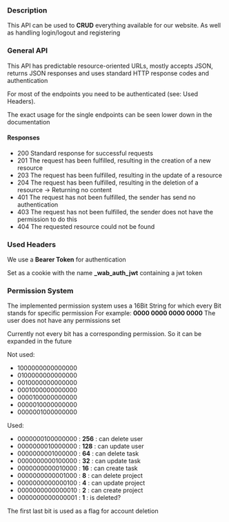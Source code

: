 ### Description

This API can be used to **CRUD** everything available for our website. As well as handling login/logout and registering

### General API

This API has predictable resource-oriented URLs, mostly accepts JSON, returns JSON responses
 and uses standard HTTP response codes and authentication

For most of the endpoints you need to be authenticated (see: Used Headers).

The exact usage for the single endpoints can be seen lower down in the documentation

#### Responses

* 200 Standard response for successful requests
* 201 The request has been fulfilled, resulting in the creation of a new resource
* 203 The request has been fulfilled, resulting in the update of a resource
* 204 The request has been fulfilled, resulting in the deletion of a resource -> Returning no content
* 401 The request has not been fulfilled, the sender has send no authentication
* 403 The request has not been fulfilled, the sender does not have the permission to do this
* 404 The requested resource could not be found

### Used Headers

We use a **Bearer Token** for authentication 

Set as a cookie with the name **_wab_auth_jwt** containing a jwt token

### Permission System

The implemented permission system uses a 16Bit String for which every Bit stands for specific permission
For example: **0000 0000 0000 0000** The user does not have any permissions set

Currently not every bit has a corresponding permission. So it can be expanded in the future

Not used:
* 1000000000000000
* 0100000000000000
* 0010000000000000
* 0001000000000000
* 0000100000000000
* 0000010000000000
* 0000001000000000

Used:
* 0000000100000000 : **256** : can delete user
* 0000000010000000 : **128** : can update user
* 0000000001000000 : **64**  : can delete task
* 0000000000100000 : **32**  : can update task
* 0000000000010000 : **16**  : can create task
* 0000000000001000 : **8**   : can delete project
* 0000000000000100 : **4**   : can update project
* 0000000000000010 : **2**   : can create project
* 0000000000000001 : **1**   : is deleted?

The first last bit is used as a flag for account deletion
